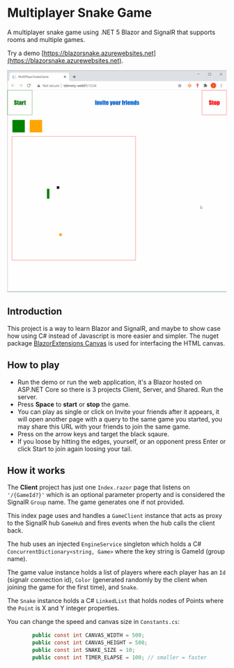 # Multiplayer Snake Game
A multiplayer snake game using .NET 5 Blazor and SignalR that supports rooms and multiple games.

Try a demo [https://blazorsnake.azurewebsites.net](https://blazorsnake.azurewebsites.net).

![Multiplayer Snake Game](./MultiplayerSnakeGame.gif)

## Introduction
This project is a way to learn Blazor and SignalR, and maybe to show case how using C# instead of Javascript is more easier and simpler. The nuget package [BlazorExtensions Canvas](https://github.com/BlazorExtensions/Canvas) is used for interfacing the HTML canvas.

## How to play
- Run the demo or run the web application, it's a Blazor hosted on ASP.NET Core so there is 3 projects Client, Server, and Shared. Run the server.
- Press **Space** to **start** or **stop** the game.
- You can play as single or click on Invite your friends after it appears, it will open another page with a query to the same game you started, you may share this URL with your friends to join the same game.
- Press on the arrow keys and target the black sqaure.
- If you loose by hitting the edges, yourself, or an opponent press Enter or click Start to join again loosing your tail.

## How it works
The **Client** project has just one `Index.razor` page that listens on `'/{GameId?}'` which is an optional parameter property and is considered the SignalR `Group` name. The game generates one if not provided.

This index page uses and handles a `GameClient` instance that acts as proxy to the SignalR hub `GameHub` and fires events when the hub calls the client back.

The hub uses an injected `EngineService` singleton which holds a C# `ConcurrentDictionary<string, Game>` where the key string is GameId (group name).

The game value instance holds a list of players where each player has an `Id` (signalr connection id), `Color` (generated randomly by the client when joining the game for the first time), and `Snake`.

The `Snake` instance holds a C# `LinkedList` that holds nodes of Points where the `Point` is X and Y integer properties.

You can change the speed and canvas size in `Constants.cs`:
``` C#
        public const int CANVAS_WIDTH = 500;
        public const int CANVAS_HEIGHT = 500;
        public const int SNAKE_SIZE = 10;
        public const int TIMER_ELAPSE = 100; // smaller = faster
```

